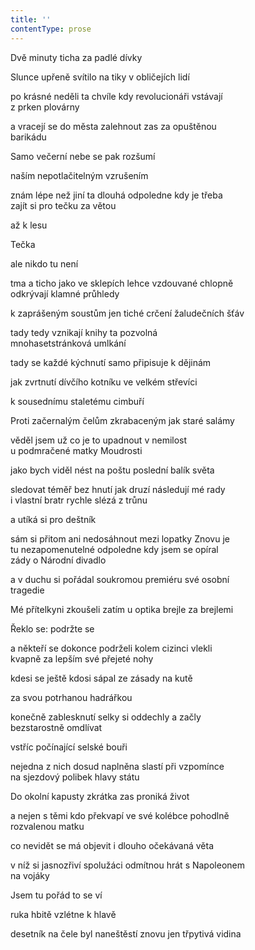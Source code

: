 ```yaml
---
title: ''
contentType: prose
---
```


<section>

Dvě minuty ticha za padlé dívky

Slunce upřeně svítilo na tiky v obličejích lidí

po krásné neděli ta chvíle kdy revolucionáři vstávají  
z prken plovárny

a vracejí se do města zalehnout zas za opuštěnou  
barikádu

Samo večerní nebe se pak rozšumí

naším nepotlačitelným vzrušením

znám lépe než jiní ta dlouhá odpoledne kdy je třeba  
zajít si pro tečku za větou

až k lesu

Tečka

ale nikdo tu není

tma a ticho jako ve sklepích lehce vzdouvané chlopně  
odkrývají klamné průhledy

k zaprášeným soustům jen tiché crčení žaludečních šťáv

tady tedy vznikají knihy ta pozvolná  
mnohasetstránková umlkání

tady se každé kýchnutí samo připisuje k dějinám

jak zvrtnutí dívčího kotníku ve velkém střevíci

k sousednímu staletému cimbuří

Proti začernalým čelům zkrabaceným jak staré salámy

věděl jsem už co je to upadnout v nemilost  
u podmračené matky Moudrosti

jako bych viděl nést na poštu poslední balík světa

sledovat téměř bez hnutí jak druzí následují mé rady  
i vlastní bratr rychle slézá z trůnu

a utíká si pro deštník

sám si přitom ani nedosáhnout mezi lopatky Znovu je  
tu nezapomenutelné odpoledne kdy jsem se opíral  
zády o Národní divadlo

a v duchu si pořádal soukromou premiéru své osobní  
tragedie

Mé přítelkyni zkoušeli zatím u optika brejle za brejlemi

Řeklo se: podržte se

a někteří se dokonce podrželi kolem cizinci vlekli  
kvapně za lepším své přejeté nohy

kdesi se ještě kdosi sápal ze zásady na kutě

za svou potrhanou hadrářkou

konečně zablesknutí selky si oddechly a začly  
bezstarostně omdlívat

vstříc počínající selské bouři

nejedna z nich dosud naplněna slastí při vzpomínce  
na sjezdový polibek hlavy státu

Do okolní kapusty zkrátka zas proniká život

a nejen s těmi kdo překvapí ve své kolébce pohodlně  
rozvalenou matku

co nevidět se má objevit i dlouho očekávaná věta

v níž si jasnozřiví spolužáci odmítnou hrát s Napoleonem  
na vojáky

Jsem tu pořád to se ví

ruka hbitě vzlétne k hlavě

desetník na čele byl naneštěstí znovu jen třpytivá vidina

</section>
